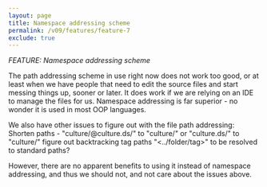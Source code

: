 ```yaml
---
layout: page
title: Namespace addressing scheme
permalink: /v09/features/feature-7
exclude: true
---
```

_FEATURE: Namespace addressing scheme_

The path addressing scheme in use right now does not work too good, or at least when we have people that need to edit the source files and start messing things up, sooner or later. It does work if we are relying on an IDE to manage the files for us. Namespace addressing is far superior - no wonder it is used in most OOP languages.

We also have other issues to figure out with the file path addressing: Shorten paths - "culture/@culture.ds/" to "culture/" or "culture.ds/" to "culture/" figure out backtracking tag paths "<../folder/tag>" to be resolved to standard paths?

However, there are no apparent benefits to using it instead of namespace addressing, and thus we should not, and not care about the issues above.
